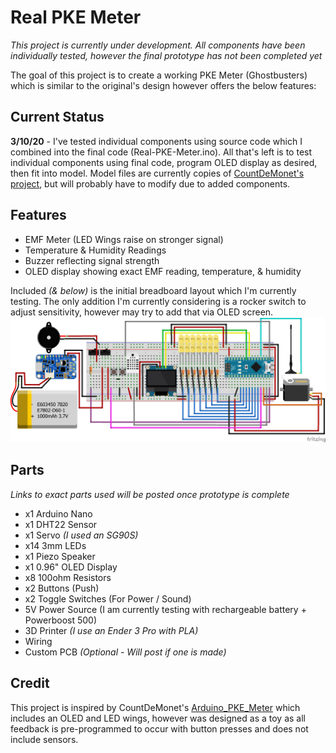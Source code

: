 # Real PKE Meter #

*This project is currently under development.  All components have been individually tested, however the final prototype has not been completed yet*

The goal of this project is to create a working PKE Meter (Ghostbusters) which is similar to the original's design however offers the below features:

## Current Status ##
**3/10/20** - I've tested individual components using source code which I combined into the final code (Real-PKE-Meter.ino).  All that's left is to test individual components using final code, program OLED display as desired, then fit into model.  Model files are currently copies of [CountDeMonet's project](https://github.com/CountDeMonet/Arduino_PKE_Meter), but will probably have to modify due to added components.

## Features ##
- EMF Meter (LED Wings raise on stronger signal)
- Temperature & Humidity Readings
- Buzzer reflecting signal strength
- OLED display showing exact EMF reading, temperature, & humidity

Included *(& below)* is the initial breadboard layout which I'm currently testing.  The only addition I'm currently considering is a rocker switch to adjust sensitivity, however may try to add that via OLED screen.
![](https://github.com/BzowK/RealPKEMeter/blob/master/Fritzing/Real-PKE-Meter_bb.png)

## Parts ##
*Links to exact parts used will be posted once prototype is complete*

- x1 Arduino Nano
- x1 DHT22 Sensor
- x1 Servo *(I used an SG90S)*
- x14 3mm LEDs
- x1 Piezo Speaker
- x1 0.96" OLED Display
- x8 100ohm Resistors
- x2 Buttons (Push)
- x2 Toggle Switches (For Power / Sound)
- 5V Power Source (I am currently testing with rechargeable battery + Powerboost 500)
- 3D Printer *(I use an Ender 3 Pro with PLA)*
- Wiring
- Custom PCB *(Optional - Will post if one is made)*

## Credit ##
This project is inspired by CountDeMonet's [Arduino_PKE_Meter](https://github.com/CountDeMonet/Arduino_PKE_Meter) which includes an OLED and LED wings, however was designed as a toy as all feedback is pre-programmed to occur with button presses and does not include sensors.



